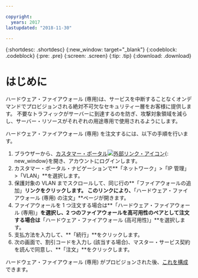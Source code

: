 ```yaml
---

copyright:
  years: 2017
lastupdated: "2018-11-30"

---
```


{:shortdesc: .shortdesc}
{:new_window: target="_blank"}
{:codeblock: .codeblock}
{:pre: .pre}
{:screen: .screen}
{:tip: .tip}
{:download: .download}

# はじめに
ハードウェア・ファイアウォール (専用)は、サービスを中断することなくオンデマンドでプロビジョンされる絶対不可欠なセキュリティー層をお客様に提供します。 不要なトラフィックがサーバーに到達するのを防ぎ、攻撃対象領域を減らし、サーバー・リソースがそれぞれの用途専用で使用されるようにします。  

ハードウェア・ファイアウォール (専用) を注文するには、以下の手順を行います。

1. ブラウザーから、[カスタマー・ポータル![外部リンク・アイコン](../../icons/launch-glyph.svg "外部リンク・アイコン")](https://control.softlayer.com/){: new_window}を開き、アカウントにログインします。
2. カスタマー・ポータル・ナビゲーションで**「ネットワーク」>「IP 管理」>「VLAN」**を選択します。
3. 保護対象の VLAN までスクロールして、同じ行の**「ファイアウォールの追加」**リンクをクリックします。 このリンクにより、**「ハードウェア・ファイアウォール (専用) の注文」**ページが開きます。
4. ファイアウォールを 1 つ注文する場合は**「ハードウェア・ファイアウォール (専用)」**を選択し、2 つのファイアウォールを高可用性のペアとして注文する場合は**「ハードウェア・ファイアウォール (高可用性)」**を選択します。
5. 支払方法を入力して、**「続行」**をクリックします。
6. 次の画面で、割引コードを入力し (該当する場合)、マスター・サービス契約を読んで同意し、**「注文」**をクリックします。 

ハードウェア・ファイアウォール (専用) がプロビジョンされた後、[これを構成](editing-rules.html)できます。
